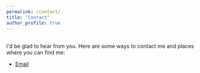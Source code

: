 ```yaml
---
permalink: /contact/
title: "Contact"
author_profile: true
---
```

<br>
I'd be glad to hear from you. Here are some ways to contact me and places where you can find me:

* <a href="mailto:nanda.harishankar@gmail.com">Email</a>
